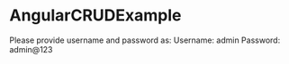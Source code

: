 # AngularCRUDExample


Please provide username and password as: 
Username: admin
Password: admin@123
